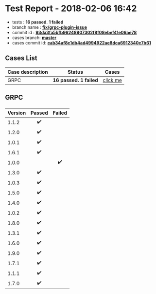 # Test Report - 2018-02-06 16:42

- tests  : **16 passed**. **1 failed**
- branch name : **[fix/grpc-plugin-issue](https://github.com/apache/incubator-skywalking/tree/fix/grpc-plugin-issue)**
- commit id : **[93da3fa5bfb96248907302f8f08ebef41e06ae78](https://github.com/apache/incubator-skywalking/commit/93da3fa5bfb96248907302f8f08ebef41e06ae78)**
- cases branch: **[master](https://github.com/SkywalkingTest/skywalking-autotest-scenarios/tree/master)**
- cases commit id: **[cab34af8c1db4ad4994922ae8dca6912340c7b61](https://github.com/SkywalkingTest/skywalking-autotest-scenarios/commit/cab34af8c1db4ad4994922ae8dca6912340c7b61)**

## Cases List

| Case description | Status | Cases|
|:-----|:-----:|:-----:|
|GRPC| **16 passed. 1 failed**| [click me](#grpc) |

## GRPC

### 
|  Version     | Passed | Failed|
|:------------- |:-------:|:-----:|
| 1.1.2  | :heavy_check_mark:||
| 1.2.0  | :heavy_check_mark:||
| 1.0.1  | :heavy_check_mark:||
| 1.6.1  | :heavy_check_mark:||
| 1.0.0  | |:heavy_check_mark:|
| 1.3.0  | :heavy_check_mark:||
| 1.0.3  | :heavy_check_mark:||
| 1.5.0  | :heavy_check_mark:||
| 1.4.0  | :heavy_check_mark:||
| 1.0.2  | :heavy_check_mark:||
| 1.8.0  | :heavy_check_mark:||
| 1.3.1  | :heavy_check_mark:||
| 1.6.0  | :heavy_check_mark:||
| 1.9.0  | :heavy_check_mark:||
| 1.7.1  | :heavy_check_mark:||
| 1.1.1  | :heavy_check_mark:||
| 1.7.0  | :heavy_check_mark:||

